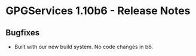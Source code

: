 GPGServices 1.10b6 - Release Notes
========================================

Bugfixes
--------

* Built with our new build system. No code changes in b6.